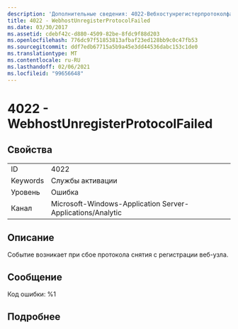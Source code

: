 ```yaml
---
description: 'Дополнительные сведения: 4022-Вебхостунрегистерпротоколфаилед'
title: 4022 - WebhostUnregisterProtocolFailed
ms.date: 03/30/2017
ms.assetid: cdebf42c-d880-4509-82be-8fdc9f88d203
ms.openlocfilehash: 776dc97f51853813afbaf23ed128bb9c0c47fb53
ms.sourcegitcommit: ddf7edb67715a5b9a45e3dd44536dabc153c1de0
ms.translationtype: MT
ms.contentlocale: ru-RU
ms.lasthandoff: 02/06/2021
ms.locfileid: "99656648"
---
```

# <a name="4022---webhostunregisterprotocolfailed"></a>4022 - WebhostUnregisterProtocolFailed

## <a name="properties"></a>Свойства  
  
|||  
|-|-|  
|ID|4022|  
|Keywords|Службы активации|  
|Уровень|Ошибка|  
|Канал|Microsoft-Windows-Application Server-Applications/Analytic|  
  
## <a name="description"></a>Описание  

 Событие возникает при сбое протокола снятия с регистрации веб-узла.  
  
## <a name="message"></a>Сообщение  

 Код ошибки: %1  
  
## <a name="details"></a>Подробнее
